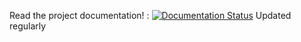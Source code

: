 Read the project documentation! :
[![Documentation Status](https://img.shields.io/readthedocs/pip?color=blue&label=documentation&logo=R)](https://randdosdocumentation.randspoon.co.uk)
Updated regularly
